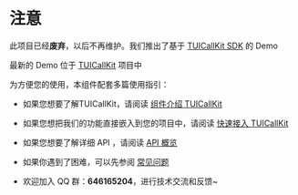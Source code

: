 # 注意

此项目已经**废弃**，以后不再维护。我们推出了基于 [TUICallKit SDK](https://cloud.tencent.com/document/product/647/78733) 的 Demo

最新的 Demo 位于 [TUICallKit](https://github.com/tencentyun/TUICallKit/tree/main/MiniProgram) 项目中

为方便您的使用，本组件配套多篇使用指引：

- 如果您想要了解TUICallKit，请阅读 [组件介绍 TUICallKit](https://cloud.tencent.com/document/product/647/78742)

- 如果您想把我们的功能直接嵌入到您的项目中，请阅读 [快速接入 TUICallKit](https://cloud.tencent.com/document/product/647/78733)

- 如果您想要了解详细 API ，请阅读 [ API 概览](https://cloud.tencent.com/document/product/647/78759)

- 如果你遇到了困难，可以先参阅 [常见问题](https://cloud.tencent.com/document/product/647/78733)


- 欢迎加入 QQ 群：**646165204**，进行技术交流和反馈~